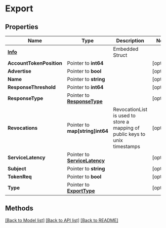 # Export

## Properties

Name | Type | Description | Notes
------------ | ------------- | ------------- | -------------
 | [**Info**](Info.md) |   | Embedded Struct
**AccountTokenPosition** | Pointer to **int64** |  | [optional] 
**Advertise** | Pointer to **bool** |  | [optional] 
**Name** | Pointer to **string** |  | [optional] 
**ResponseThreshold** | Pointer to **int64** |  | [optional] 
**ResponseType** | Pointer to [**ResponseType**](ResponseType.md) |  | [optional] 
**Revocations** | Pointer to **map[string]int64** | RevocationList is used to store a mapping of public keys to unix timestamps | [optional] 
**ServiceLatency** | Pointer to [**ServiceLatency**](ServiceLatency.md) |  | [optional] 
**Subject** | Pointer to **string** |  | [optional] 
**TokenReq** | Pointer to **bool** |  | [optional] 
**Type** | Pointer to [**ExportType**](ExportType.md) |  | [optional] 

## Methods


[[Back to Model list]](../README.md#documentation-for-models) [[Back to API list]](../README.md#documentation-for-api-endpoints) [[Back to README]](../README.md)


